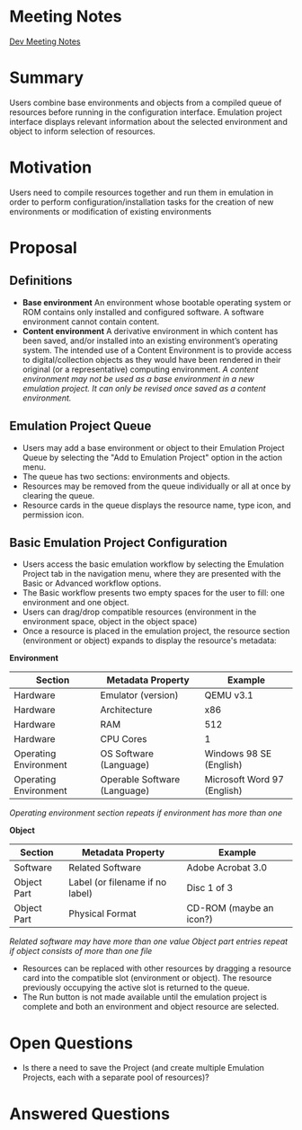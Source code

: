 # Meeting Notes

[Dev Meeting Notes](https://docs.google.com/document/d/1FVOQU9eM6hNaKeOIZCVAfS-G6ljhGbOuht_6rf90c3E/edit?usp=sharing)

# Summary

Users combine base environments and objects from a compiled queue of resources before running in the configuration interface. Emulation project interface displays relevant information about the selected environment and object to inform selection of resources.

# Motivation

Users need to compile resources together and run them in emulation in order to perform configuration/installation tasks for the creation of new environments or modification of existing environments

# Proposal

## Definitions

* **Base environment** An environment whose bootable operating system or ROM contains only installed and configured software. A software environment cannot contain content.
* **Content environment** A derivative environment in which content has been saved, and/or installed into an existing environment’s operating system. The intended use of a Content Environment is to provide access to digital/collection objects as they would have been rendered in their original (or a representative) computing environment. *A content environment may not be used as a base environment in a new emulation project. It can only be revised once saved as a content environment.*

## Emulation Project Queue

* Users may add a base environment or object to their Emulation Project Queue by selecting the "Add to Emulation Project" option in the action menu.
* The queue has two sections: environments and objects.
* Resources may be removed from the queue individually or all at once by clearing the queue.
* Resource cards in the queue displays the resource name, type icon, and permission icon.

## Basic Emulation Project Configuration

* Users access the basic emulation workflow by selecting the Emulation Project tab in the navigation menu, where they are presented with the Basic or Advanced workflow options.
* The Basic workflow presents two empty spaces for the user to fill: one environment and one object.
* Users can drag/drop compatible resources (environment in the environment space, object in the object space)
* Once a resource is placed in the emulation project, the resource section (environment or object) expands to display the resource's metadata:

**Environment**

| Section | Metadata Property | Example |
| --------------- | --------------- | --------------- |
| Hardware | Emulator (version) | QEMU v3.1 |
| Hardware | Architecture | x86 |
| Hardware | RAM | 512 |
| Hardware | CPU Cores | 1 |
| Operating Environment | OS Software (Language) | Windows 98 SE (English) |
| Operating Environment | Operable Software (Language) | Microsoft Word 97 (English) |

  *Operating environment section repeats if environment has more than one*

**Object**

| Section | Metadata Property | Example |
| --------------- | --------------- | --------------- |
| Software | Related Software | Adobe Acrobat 3.0 |
| Object Part | Label (or filename if no label) | Disc 1 of 3  |
| Object Part | Physical Format | CD-ROM (maybe an icon?) |

*Related software may have more than one value*
*Object part entries repeat if object consists of more than one file*

* Resources can be replaced with other resources by dragging a resource card into the compatible slot (environment or object). The resource previously occupying the active slot is returned to the queue.
* The Run button is not made available until the emulation project is complete and both an environment and object resource are selected.

# Open Questions

* Is there a need to save the Project (and create multiple Emulation Projects, each with a separate pool of resources)?

# Answered Questions


